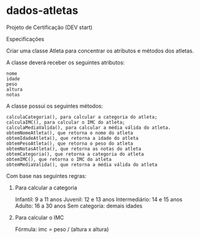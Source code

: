 # dados-atletas
Projeto de Certificação (DEV start)

Especificações

Criar uma classe Atleta para concentrar os atributos e métodos dos atletas.

A classe deverá receber os seguintes atributos:

    nome
    idade
    peso
    altura
    notas

A classe possui os seguintes métodos:

    calculaCategoria(), para calcular a categoria do atleta;
    calculaIMC(), para calcular o IMC do atleta;
    calculaMediaValida(), para calcular a média válida do atleta.
    obtemNomeAtleta(), que retorna o nome do atleta
    obtemIdadeAtleta(), que retorna a idade do atleta
    obtemPesoAtleta(), que retorna o peso do atleta
    obtemNotasAtleta(), que retorna as notas do atleta
    obtemCategoria(), que retorna a categoria do atleta
    obtemIMC(), que retorna o IMC do atleta
    obtemMediaValida(), que retorna a média válida do atleta

Com base nas seguintes regras:

1. Para calcular a categoria

    Infantil: 9 a 11 anos
    Juvenil: 12 e 13 anos
    Intermediário: 14 e 15 anos
    Adulto: 16 a 30 anos
    Sem categoria: demais idades

2. Para calcular o IMC

    Fórmula: imc = peso / (altura x altura)

